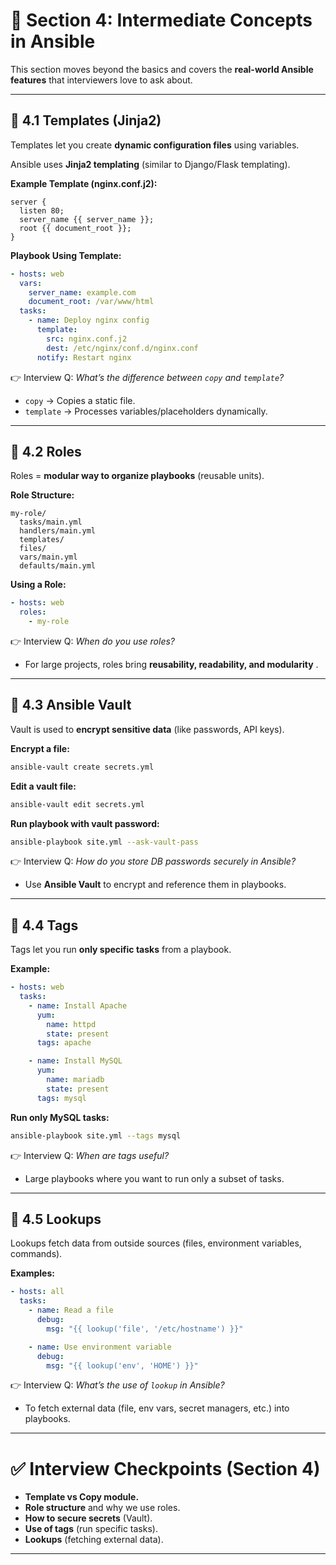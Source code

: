 # 📘 **Section 4: Intermediate Concepts in Ansible**

This section moves beyond the basics and covers the **real-world Ansible features** that interviewers love to ask about.

---

## 🔹 4.1 **Templates (Jinja2)**

Templates let you create **dynamic configuration files** using variables.

Ansible uses **Jinja2 templating** (similar to Django/Flask templating).

**Example Template (nginx.conf.j2):**

```jinja
server {
  listen 80;
  server_name {{ server_name }};
  root {{ document_root }};
}
```

**Playbook Using Template:**

```yaml
- hosts: web
  vars:
    server_name: example.com
    document_root: /var/www/html
  tasks:
    - name: Deploy nginx config
      template:
        src: nginx.conf.j2
        dest: /etc/nginx/conf.d/nginx.conf
      notify: Restart nginx
```

👉 Interview Q: *What’s the difference between `copy` and `template`?*

* `copy` → Copies a static file.
* `template` → Processes variables/placeholders dynamically.

---

## 🔹 4.2 **Roles**

Roles = **modular way to organize playbooks** (reusable units).

**Role Structure:**

```text
my-role/
  tasks/main.yml
  handlers/main.yml
  templates/
  files/
  vars/main.yml
  defaults/main.yml
```

**Using a Role:**

```yaml
- hosts: web
  roles:
    - my-role
```

👉 Interview Q: *When do you use roles?*

* For large projects, roles bring  **reusability, readability, and modularity** .

---

## 🔹 4.3 **Ansible Vault**

Vault is used to **encrypt sensitive data** (like passwords, API keys).

**Encrypt a file:**

```bash
ansible-vault create secrets.yml
```

**Edit a vault file:**

```bash
ansible-vault edit secrets.yml
```

**Run playbook with vault password:**

```bash
ansible-playbook site.yml --ask-vault-pass
```

👉 Interview Q: *How do you store DB passwords securely in Ansible?*

* Use **Ansible Vault** to encrypt and reference them in playbooks.

---

## 🔹 4.4 **Tags**

Tags let you run **only specific tasks** from a playbook.

**Example:**

```yaml
- hosts: web
  tasks:
    - name: Install Apache
      yum:
        name: httpd
        state: present
      tags: apache

    - name: Install MySQL
      yum:
        name: mariadb
        state: present
      tags: mysql
```

**Run only MySQL tasks:**

```bash
ansible-playbook site.yml --tags mysql
```

👉 Interview Q: *When are tags useful?*

* Large playbooks where you want to run only a subset of tasks.

---

## 🔹 4.5 **Lookups**

Lookups fetch data from outside sources (files, environment variables, commands).

**Examples:**

```yaml
- hosts: all
  tasks:
    - name: Read a file
      debug:
        msg: "{{ lookup('file', '/etc/hostname') }}"

    - name: Use environment variable
      debug:
        msg: "{{ lookup('env', 'HOME') }}"
```

👉 Interview Q: *What’s the use of `lookup` in Ansible?*

* To fetch external data (file, env vars, secret managers, etc.) into playbooks.

---

# ✅ **Interview Checkpoints (Section 4)**

* **Template vs Copy module.**
* **Role structure** and why we use roles.
* **How to secure secrets** (Vault).
* **Use of tags** (run specific tasks).
* **Lookups** (fetching external data).

---
